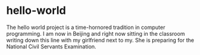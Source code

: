 # hello-world
The hello world project is a time-hornored tradition in computer programming.
I am now in Beijing and right now sitting in the classroom writing down this line with my girlfriend next to my. She is preparing for the National Civil Servants Examination.
